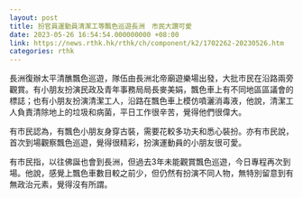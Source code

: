 ```yaml
---
layout: post
title: 扮官員運動員清潔工等飄色巡遊長洲　市民大讚可愛
date: 2023-05-26 16:54:54.000000000 +08:00
link: https://news.rthk.hk/rthk/ch/component/k2/1702262-20230526.htm
categories: rthk
---
```


長洲復辦太平清醮飄色巡遊，隊伍由長洲北帝廟遊樂場出發，大批市民在沿路兩旁觀賞。有小朋友扮演民政及青年事務局局長麥美娟，飄色車上有不同地區區議會的標誌；也有小朋友扮演清潔工人，沿路在飄色車上模仿噴灑消毒液，他說，清潔工人負責清除地上的垃圾和病菌，平日工作很辛苦，覺得他們很偉大。

有市民認為，有飄色小朋友身穿古裝，需要花較多功夫和悉心裝扮。亦有市民說，首次到場觀察飄色巡遊，覺得很精彩，扮演運動員的小朋友很可愛。

有市民指，以往佛誕也會到長洲，但過去3年未能觀賞飄色巡遊，今日專程再次到場。他說，感覺上飄色車數目較之前少，但仍然有扮演不同人物，無特別留意到有無政治元素，覺得沒有所謂。
